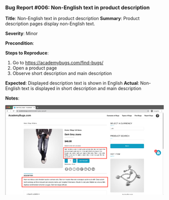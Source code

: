 ### Bug Report #006: Non-English text in product description

**Title**: Non-English text in product description
**Summary**: Product description pages display non-English text.

**Severity**: Minor

**Precondition**: 

**Steps to Reproduce**:  
1. Go to https://academybugs.com/find-bugs/
2. Open a product page
3. Observe short description and main description

**Expected**: Displayed description text is shown in English
**Actual**: Non-English text is displayed in short description and main description

**Notes**: 

![non-english description text](006-non-english-product-description.png)